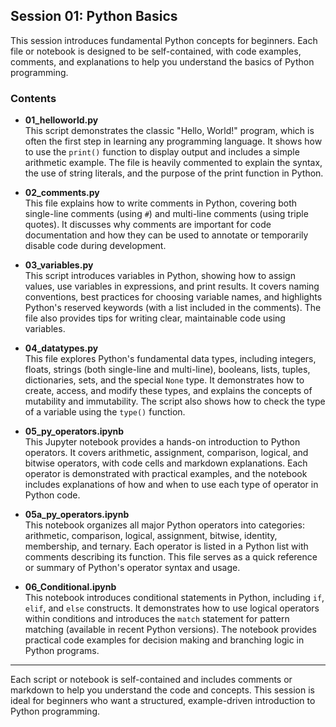 ## Session 01: Python Basics

This session introduces fundamental Python concepts for beginners. Each file or notebook is designed to be self-contained, with code examples, comments, and explanations to help you understand the basics of Python programming.

### Contents

- **01_helloworld.py**  
  This script demonstrates the classic "Hello, World!" program, which is often the first step in learning any programming language. It shows how to use the `print()` function to display output and includes a simple arithmetic example. The file is heavily commented to explain the syntax, the use of string literals, and the purpose of the print function in Python.

- **02_comments.py**  
  This file explains how to write comments in Python, covering both single-line comments (using `#`) and multi-line comments (using triple quotes). It discusses why comments are important for code documentation and how they can be used to annotate or temporarily disable code during development.

- **03_variables.py**  
  This script introduces variables in Python, showing how to assign values, use variables in expressions, and print results. It covers naming conventions, best practices for choosing variable names, and highlights Python's reserved keywords (with a list included in the comments). The file also provides tips for writing clear, maintainable code using variables.

- **04_datatypes.py**  
  This file explores Python's fundamental data types, including integers, floats, strings (both single-line and multi-line), booleans, lists, tuples, dictionaries, sets, and the special `None` type. It demonstrates how to create, access, and modify these types, and explains the concepts of mutability and immutability. The script also shows how to check the type of a variable using the `type()` function.

- **05_py_operators.ipynb**  
  This Jupyter notebook provides a hands-on introduction to Python operators. It covers arithmetic, assignment, comparison, logical, and bitwise operators, with code cells and markdown explanations. Each operator is demonstrated with practical examples, and the notebook includes explanations of how and when to use each type of operator in Python code.

- **05a_py_operators.ipynb**  
  This notebook organizes all major Python operators into categories: arithmetic, comparison, logical, assignment, bitwise, identity, membership, and ternary. Each operator is listed in a Python list with comments describing its function. This file serves as a quick reference or summary of Python's operator syntax and usage.

- **06_Conditional.ipynb**  
  This notebook introduces conditional statements in Python, including `if`, `elif`, and `else` constructs. It demonstrates how to use logical operators within conditions and introduces the `match` statement for pattern matching (available in recent Python versions). The notebook provides practical code examples for decision making and branching logic in Python programs.

---

Each script or notebook is self-contained and includes comments or markdown to help you understand the code and concepts. This session is ideal for beginners who want a structured, example-driven introduction to Python programming.